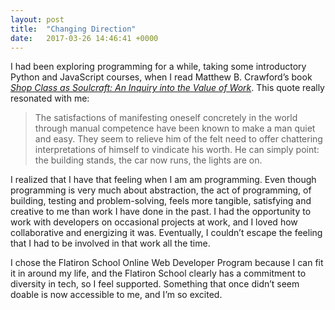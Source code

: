 ```yaml
---
layout: post
title:  "Changing Direction"
date:   2017-03-26 14:46:41 +0000
---
```



I had been exploring programming for a while, taking some introductory Python and JavaScript courses, when I read Matthew B. Crawford’s book [*Shop Class as Soulcraft: An Inquiry into the Value of Work*](https://www.amazon.com/Shop-Class-Soulcraft-Inquiry-Value/dp/0143117467). This quote really resonated with me:

> The satisfactions of manifesting oneself concretely in the world through manual competence have been known to make a man quiet and easy. They seem to relieve him of the felt need to offer chattering interpretations of himself to vindicate his worth. He can simply point: the building stands, the car now runs, the lights are on. 

I realized that I have that feeling when I am am programming. Even though programming is very much about abstraction, the act of programming, of building, testing and problem-solving, feels more tangible, satisfying and creative to me than work I have done in the past. I had the opportunity to work with developers on occasional projects at work, and I loved how collaborative and energizing it was. Eventually, I couldn’t escape the feeling that I had to be involved in that work all the time.

I chose the Flatiron School Online Web Developer Program because I can fit it in around my life, and the Flatiron School clearly has a commitment to diversity in tech, so I feel supported. Something that once didn’t seem doable is now accessible to me, and I’m so excited.

